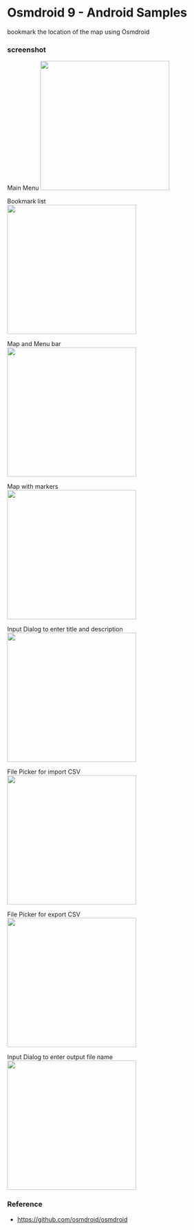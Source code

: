 Osmdroid 9 - Android Samples
===============

bookmark the location of the map  using Osmdroid <br/>

### screenshot <br/>
Main Menu
<image src="https://raw.githubusercontent.com/ohwada/Android_Samples/master/Osmdroid9/screenshot/osmdroid9_main.png" width="300" /><br/>

Bookmark list <br/>
<image src="https://raw.githubusercontent.com/ohwada/Android_Samples/master/Osmdroid9/screenshot/osmdroid9_list.png" width="300" /><br/>

Map and Menu bar <br/>
<image src="https://raw.githubusercontent.com/ohwada/Android_Samples/master/Osmdroid9/screenshot/osmdroid9_map_menu.png" width="300" /><br/>

Map with markers <br/>
<image src="https://raw.githubusercontent.com/ohwada/Android_Samples/master/Osmdroid9/screenshot/osmdroid9_markers.png" width="300" /><br/>

Input Dialog to enter title and description <br/>
<image src="https://raw.githubusercontent.com/ohwada/Android_Samples/master/Osmdroid9/screenshot/osmdroid9_dialog_title.png" width="300" /><br/>

File Picker for import CSV  <br/>
<image src="https://raw.githubusercontent.com/ohwada/Android_Samples/master/Osmdroid9/screenshot/osmdroid9_import_picke.png" width="300" /><br/>

File Picker for export CSV  <br/>
<image src="https://raw.githubusercontent.com/ohwada/Android_Samples/master/Osmdroid9/screenshot/osmdroid9_export_picke.png" width="300" /><br/>

Input Dialog to enter output file name <br/>
<image src="https://raw.githubusercontent.com/ohwada/Android_Samples/master/Osmdroid9/screenshot/osmdroid9dialog_export_filename.png" width="300" /><br/>

### Reference <br/>
- https://github.com/osmdroid/osmdroid

